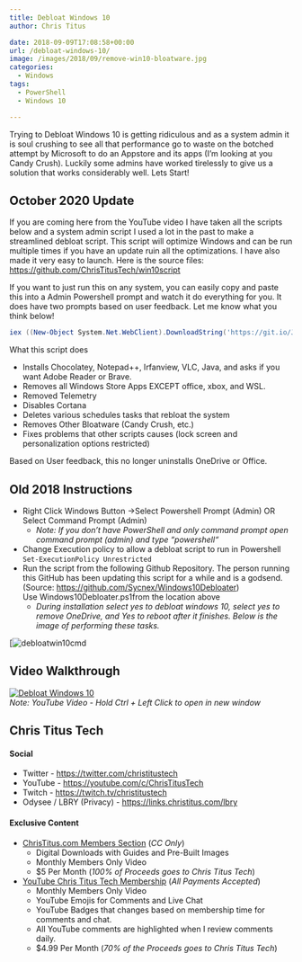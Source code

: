 ```yaml
---
title: Debloat Windows 10
author: Chris Titus

date: 2018-09-09T17:08:58+00:00
url: /debloat-windows-10/
image: /images/2018/09/remove-win10-bloatware.jpg
categories:
  - Windows
tags:
  - PowerShell
  - Windows 10

---
```

Trying to Debloat Windows 10 is getting ridiculous and as a system admin it is soul crushing to see all that performance go to waste on the botched attempt by Microsoft to do an Appstore and its apps (I&#8217;m looking at you Candy Crush). Luckily some admins have worked tirelessly to give us a solution that works considerably well. Lets Start! <!--more-->

## October 2020 Update

If you are coming here from the YouTube video I have taken all the scripts below and a system admin script I used a lot in the past to make a streamlined debloat script. This script will optimize Windows and can be run multiple times if you have an update ruin all the optimizations. I have also made it very easy to launch. Here is the source files: <https://github.com/ChrisTitusTech/win10script>

If you want to just run this on any system, you can easily copy and paste this into a Admin Powershell prompt and watch it do everything for you. It does have two prompts based on user feedback. Let me know what you think below! 

```PowerShell
iex ((New-Object System.Net.WebClient).DownloadString('https://git.io/JJ8R4'))
```

What this script does
- Installs Chocolatey, Notepad++, Irfanview, VLC, Java, and asks if you want Adobe Reader or Brave. 
- Removes all Windows Store Apps EXCEPT office, xbox, and WSL. 
- Removed Telemetry
- Disables Cortana
- Deletes various schedules tasks that rebloat the system
- Removes Other Bloatware (Candy Crush, etc.)
- Fixes problems that other scripts causes (lock screen and personalization options restricted)

Based on User feedback, this no longer uninstalls OneDrive or Office. 

## Old 2018 Instructions

  * Right Click Windows Button ->Select Powershell Prompt (Admin) OR Select Command Prompt (Admin) 
      * _Note: If you don&#8217;t have PowerShell and only command prompt open command prompt (admin) and type &#8220;_powershell_&#8220;_
  * Change Execution policy to allow a debloat script to run in Powershell `Set-ExecutionPolicy Unrestricted`
  * Run the script from the following Github Repository. The person running this GitHub has been updating this script for a while and is a godsend. (Source: <https://github.com/Sycnex/Windows10Debloater>) Use Windows10Debloater.ps1from the location above 
      * _During installation select yes to debloat windows 10, select yes to remove OneDrive, and Yes to reboot after it finishes. Below is the image of performing these tasks._

[![debloatwin10cmd](/images/2018/09/debloatwin10cmd.png) 

## Video Walkthrough

[![Debloat Windows 10](https://img.youtube.com/vi/q4ziE5Am0pM/0.jpg)](https://www.youtube.com/watch?v=q4ziE5Am0pM)  
_Note: YouTube Video - Hold Ctrl + Left Click to open in new window_

## Chris Titus Tech

#### Social

- Twitter - <https://twitter.com/christitustech>
- YouTube - <https://youtube.com/c/ChrisTitusTech>
- Twitch - <https://twitch.tv/christitustech>
- Odysee / LBRY (Privacy) - <https://links.christitus.com/lbry>

#### Exclusive Content

- [ChrisTitus.com Members Section][1] (_CC Only_)
  - Digital Downloads with Guides and Pre-Built Images
  - Monthly Members Only Video
  - $5 Per Month (_100% of Proceeds goes to Chris Titus Tech_)
- [YouTube Chris Titus Tech Membership][2] (_All Payments Accepted_)
  - Monthly Members Only Video
  - YouTube Emojis for Comments and Live Chat
  - YouTube Badges that changes based on membership time for comments and chat.
  - All YouTube comments are highlighted when I review comments daily. 
  - $4.99 Per Month (_70% of the Proceeds goes to Chris Titus Tech_)

 [1]: https://portal.christitus.com
 [2]: https://links.christitus.com/join